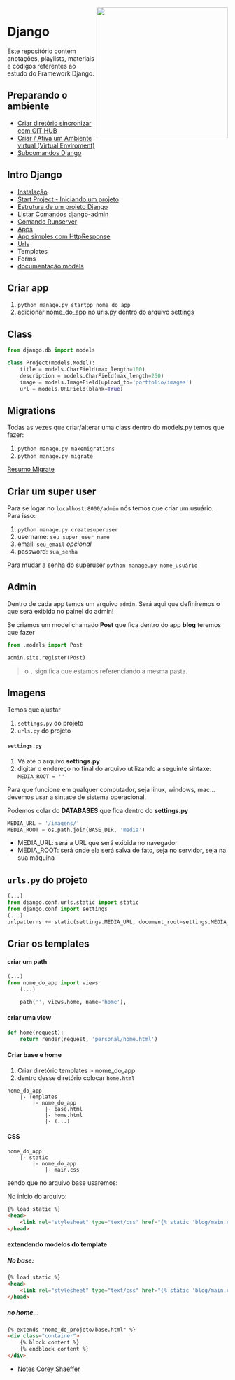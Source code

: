 <img src="https://www.djangoproject.com/m/img/logos/django-logo-negative.png" align="right" width="300px">

# Django

Este repositório contém anotações, playlists, materiais e códigos referentes ao estudo do Framework Django. 

## Preparando o ambiente
- [Criar diretório sincronizar com GIT HUB](https://github.com/andrenevares/andrenevares/blob/master/python/Django/tuts/sincronizar_com_git.md)
- [Criar / Ativa um Ambiente virtual (Virtual Enviroment)](https://github.com/andrenevares/andrenevares/blob/master/python/Django/tuts/virtual_env_criar_ativar.md)
- [Subcomandos Django](https://github.com/andrenevares/andrenevares/blob/master/python/Django/tuts/subcomandos.md)

## Intro Django
- [Instalação](https://github.com/andrenevares/andrenevares/blob/master/python/Django/tuts/instalando_django.md)
- [Start Project - Iniciando um projeto](https://github.com/andrenevares/andrenevares/blob/master/python/Django/tuts/iniciando-projeto-django.md)
- [Estrutura de um projeto Django](https://github.com/andrenevares/andrenevares/blob/master/python/Django/tuts/estrutura-projeto-django..md)
- [Listar Comandos django-admin](https://github.com/andrenevares/andrenevares/blob/master/python/Django/tuts/comandos-admin.md)
- [Comando Runserver](https://github.com/andrenevares/andrenevares/blob/master/python/Django/tuts/comando-runserver.md)
- [Apps](https://github.com/andrenevares/andrenevares/blob/master/python/Django/tuts/apps.md)
- [App simples com HttpResponse](https://github.com/andrenevares/andrenevares/blob/master/python/Django/tuts/app_com_http_response.md)
- [Urls](https://github.com/andrenevares/andrenevares/blob/master/python/Django/tuts/urls.md)
- Templates
- Forms
- [documentação models](https://docs.djangoproject.com/en/3.0/ref/models/fields/#field-types)

## Criar app
1. ```python manage.py startpp nome_do_app```
2. adicionar nome_do_app no urls.py dentro do arquivo settings

## Class
```python
from django.db import models

class Project(models.Model):
    title = models.CharField(max_length=100)
    description = models.CharField(max_length=250)
    image = models.ImageField(upload_to='portfolio/images')
    url = models.URLField(blank=True)
```
## Migrations

Todas as vezes que criar/alterar uma class dentro do models.py temos que fazer:
1. ```python manage.py makemigrations```
2. ```python manage.py migrate```

[Resumo Migrate](https://github.com/andrenevares/andrenevares/blob/master/python/Django/tuts/migrate_padrao.md) 

## Criar um super user
Para se logar no ```localhost:8000/admin``` nós temos que criar um usuário.  Para isso:

1. ```python manage.py createsuperuser```
2. username: ```seu_super_user_name```
3. email: ```seu_email``` _opcional_
4. password: ```sua_senha``` 

Para mudar a senha do superuser
```python manage.py nome_usuário```

## Admin
Dentro de cada app temos um arquivo ```admin```.  Será aqui que definiremos o que será exibido no painel do admin!

Se criamos um model chamado __Post__ que fica dentro do app __blog__ teremos que fazer

```python
from .models import Post

admin.site.register(Post)
```
> o ```.``` significa que estamos referenciando a mesma pasta.


## Imagens 

Temos que ajustar 
1. ```settings.py``` do projeto
2. ```urls.py``` do projeto

#### ```settings.py```
1. Vá até o arquivo __settings.py__
2. digitar o endereço no final do arquivo utilizando a seguinte sintaxe: ```MEDIA_ROOT = ''```

Para que funcione em qualquer computador, seja linux, windows, mac... devemos usar a sintace de sistema operacional.

Podemos colar do __DATABASES__ que fica dentro do __settings.py__

```python
MEDIA_URL = '/imagens/' 
MEDIA_ROOT = os.path.join(BASE_DIR, 'media')
```
- MEDIA_URL: será a URL que será exibida no navegador 
- MEDIA_ROOT: será onde ela será salva de fato, seja no servidor, seja na sua máquina

## ```urls.py``` do projeto

```python
(...)
from django.conf.urls.static import static
from django.conf import settings
(...)
urlpatterns += static(settings.MEDIA_URL, document_root=settings.MEDIA_ROOT)
```

## Criar os templates


#### criar um path
```python
(...)
from nome_do_app import views
    (...)

    path('', views.home, name='home'),
```

#### criar uma view
```python
def home(request):
    return render(request, 'personal/home.html')
```

#### Criar base e home
1. Criar diretório templates > nome_do_app
2. dentro desse diretório colocar ```home.html```
```
nome_do_app
    |- Templates
        |- nome_do_app
            |- base.html
            |- home.html
            |- (...)
```

#### CSS
```
nome_do_app
    |- static
        |- nome_do_app
            |- main.css
```

sendo que no arquivo base usaremos:

No início do arquivo:
```html
{% load static %}
<head>
    <link rel="stylesheet" type="text/css" href="{% static 'blog/main.css' %}">
</head>
```


#### extendendo modelos do template

##### No base:

```html
{% load static %}
<head>
    <link rel="stylesheet" type="text/css" href="{% static 'blog/main.css' %}">
</head>
```
##### no home...
```html
{% extends "nome_do_projeto/base.html" %}
<div class="container">
    {% block content %}      
    {% endblock content %} 
</div>
```
- [Notes Corey Shaeffer](https://github.com/andrenevares/andrenevares/blob/master/python/Django/cursoCoreyShaeffer/readme.md)
